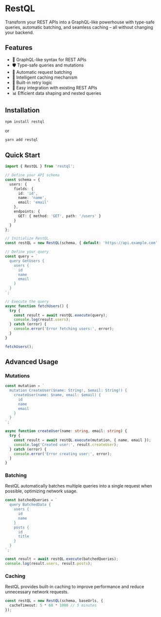 # RestQL

Transform your REST APIs into a GraphQL-like powerhouse with type-safe queries, automatic batching, and seamless caching – all without changing your backend.

## Features

- 🚀 GraphQL-like syntax for REST APIs
- 🛡️ Type-safe queries and mutations
- 🔄 Automatic request batching
- 💾 Intelligent caching mechanism
- 🔁 Built-in retry logic
- 🔧 Easy integration with existing REST APIs
- 📊 Efficient data shaping and nested queries

## Installation

```bash
npm install restql
```

or

```bash
yarn add restql
```

## Quick Start

```typescript
import { RestQL } from 'restql';

// Define your API schema
const schema = {
  users: {
    fields: {
      id: 'id',
      name: 'name',
      email: 'email'
    },
    endpoints: {
      GET: { method: 'GET', path: '/users' }
    }
  }
};

// Initialize RestQL
const restQL = new RestQL(schema, { default: 'https://api.example.com' });

// Define your query
const query = `
  query GetUsers {
    users {
      id
      name
      email
    }
  }
`;

// Execute the query
async function fetchUsers() {
  try {
    const result = await restQL.execute(query);
    console.log(result.users);
  } catch (error) {
    console.error('Error fetching users:', error);
  }
}

fetchUsers();
```

## Advanced Usage

### Mutations

```typescript
const mutation = `
  mutation CreateUser($name: String!, $email: String!) {
    createUser(name: $name, email: $email) {
      id
      name
      email
    }
  }
`;

async function createUser(name: string, email: string) {
  try {
    const result = await restQL.execute(mutation, { name, email });
    console.log('Created user:', result.createUser);
  } catch (error) {
    console.error('Error creating user:', error);
  }
}
```

### Batching

RestQL automatically batches multiple queries into a single request when possible, optimizing network usage.

```typescript
const batchedQueries = `
  query BatchedData {
    users {
      id
      name
    }
    posts {
      id
      title
    }
  }
`;

const result = await restQL.execute(batchedQueries);
console.log(result.users, result.posts);
```

### Caching
RestQL provides built-in caching to improve performance and reduce unnecessary network requests.

```typescript
const restQL = new RestQL(schema, baseUrls, {
  cacheTimeout: 5 * 60 * 1000 // 5 minutes
});
```

